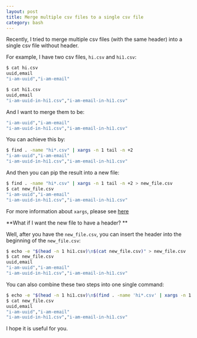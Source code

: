 ```yaml
---
layout: post
title: Merge multiple csv files to a single csv file
category: bash
---
```


Recently, I tried to merge multiple csv files (with the same header) into a single csv file without header.

For example, I have two csv files, `hi.csv` and `hi1.csv`:

```bash
$ cat hi.csv
uuid,email
"i-am-uuid","i-am-email"

$ cat hi1.csv
uuid,email
"i-am-uuid-in-hi1.csv","i-am-email-in-hi1.csv"
```

And I want to merge them to be:

```bash
"i-am-uuid","i-am-email"
"i-am-uuid-in-hi1.csv","i-am-email-in-hi1.csv"
```

You can achieve this by:

```bash
$ find . -name "hi*.csv" | xargs -n 1 tail -n +2
"i-am-uuid","i-am-email"
"i-am-uuid-in-hi1.csv","i-am-email-in-hi1.csv"
```

And then you can pip the result into a new file:

```bash
$ find . -name "hi*.csv" | xargs -n 1 tail -n +2 > new_file.csv
$ cat new_file.csv
"i-am-uuid","i-am-email"
"i-am-uuid-in-hi1.csv","i-am-email-in-hi1.csv"
```

For more information about `xargs`, please see [here](http://www.thegeekstuff.com/2013/12/xargs-examples)

**What if I want the new file to have a header? **

Well, after you have the `new_file.csv`, you can insert the header into the beginning of the `new_file.csv`:

```bash
$ echo -e "$(head -n 1 hi1.csv)\n$(cat new_file.csv)" > new_file.csv
$ cat new_file.csv
uuid,email
"i-am-uuid","i-am-email"
"i-am-uuid-in-hi1.csv","i-am-email-in-hi1.csv"
```

You can also combine these two steps into one single command:

```bash
$ echo -e "$(head -n 1 hi1.csv)\n$(find . -name 'hi*.csv' | xargs -n 1 tail -n +2 )" > new_file.csv
$ cat new_file.csv
uuid,email
"i-am-uuid","i-am-email"
"i-am-uuid-in-hi1.csv","i-am-email-in-hi1.csv"
```

I hope it is useful for you.